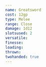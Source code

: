 ```yaml
---
name: Greatsword
cost: 12gp
type: Melee
range: Close
damage: 1d12
slotsused: 2
versatile: 
finesse: 
loading: 
thrown: 
twohanded: true
---
```


